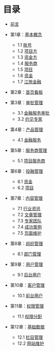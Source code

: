 # 目录
- [前言](preface.md)


- 第1章：[基本概念](基本概念.md)

  - 1.1 [账号](chapter1/1.1.md)
  - 1.2 [项目方](chapter1/1.2.md)
  - 1.3 [资金方](chapter1/1.3.md)
  - 1.4 [服务商](chapter1/1.4.md)
  - 1.5 [项目](chapter1/1.5.md)
  - 1.6 [资金](chapter1/1.6.md)
  - 1.7 [江旅金融](chapter1/1.7.md)


- 第2章：[首页看板](2.0.md)


- 第3章：[审批管理](3.0.md)

	- 3.1 [金融服务审批](3.1.md)
	- 3.2 [约见专家](3.2.md)


- 第4章：[产品管理](4.0.md)

	- 4.1 [金融服务](4.1.md)


- 第5章：[服务商管理](5.0.md)

	- 5.1 [项目服务商](5.1.md)


- 第6章：[投融管理](6.0.md)

	- 6.1 [资金](6.1.md)
	- 6.2 [项目](6.2.md)


- 第7章：[内容管理](7.0.md)

  - 7.1 [行业资讯](7.1.md)
  - 7.2 [文章管理](7.2.md)
  - 7.3 [专家团队](7.3.md)
  - 7.4 [成功案例](7.4.md)
  - 7.5 [页面维护](7.5.md)


- 第8章：[组织管理](8.0.md)

  - 8.1 [部门管理](8.1.md)


- 第9章：[用户管理](9.0.md)

  - 9.1 [后台用户](9.1.md)

- 第10章：[客户管理](10.0.md)

  - 10.1 [前台用户](10.1.md)

- 第11章：[权限管理](11.0.md)

  - 11.1 [权限分配](11.1.md)


- 第12章：[基础数据](12.0.md)

  - 12.1 [栏目管理](12.1.md)
  - 12.2 [网站维护](12.2.md)

